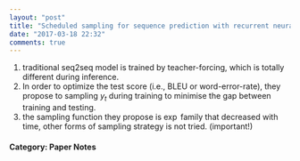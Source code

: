 ```yaml
---
layout: "post"
title: "Scheduled sampling for sequence prediction with recurrent neural networks"
date: "2017-03-18 22:32"
comments: true
---
```



1. traditional seq2seq model is trained by teacher-forcing, which is totally different during inference.
2. In order to optimize the test score (i.e., BLEU or word-error-rate), they propose to sampling $y_t$  during training to minimise the gap between training and testing.
3. the sampling function they propose is $\exp$ family that decreased with time, other forms of sampling strategy is not tried. (important!)


#### Category: Paper Notes
